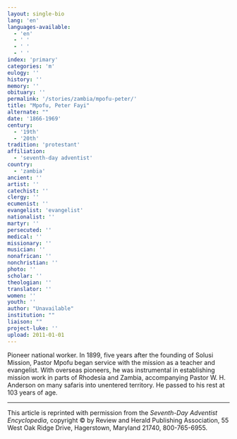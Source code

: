 ```yaml
---
layout: single-bio
lang: 'en'
languages-available:
  - 'en'
  - ' '
  - ' '
  - ' '
index: 'primary'
categories: 'm'
eulogy: ''
history: ''
memory: ''
obituary: ''
permalink: '/stories/zambia/mpofu-peter/'
title: "Mpofu, Peter Fayi"
alternate: ""
date: '1866-1969'
century:
  - '19th'
  - '20th'
tradition: 'protestant'
affiliation:
  - 'seventh-day adventist'
country:
  - 'zambia'
ancient: ''
artist: ''
catechist: ''
clergy: ''
ecumenist: ''
evangelist: 'evangelist'
nationalist: ''
martyr: ''
persecuted: ''
medical: ''
missionary: ''
musician: ''
nonafrican: ''
nonchristian: ''
photo: ''
scholar: ''
theologian: ''
translator: ''
women: ''
youth: ''
author: "Unavailable"
institution: ""
liaison: ""
project-luke: ''
upload: 2011-01-01
---
```




Pioneer national worker. In 1899, five years after the founding of Solusi Mission, Pastor Mpofu began service with the mission as a teacher and evangelist. With overseas pioneers, he was instrumental in establishing mission work in parts of Rhodesia and Zambia, accompanying Pastor W. H. Anderson on many safaris into unentered territory. He passed to his rest at 103 years of age.

---

This article is reprinted with permission from the *Seventh-Day Adventist Encyclopedia*, copyright &copy; by Review and Herald Publishing Association, 55 West Oak Ridge Drive, Hagerstown, Maryland 21740, 800-765-6955.
